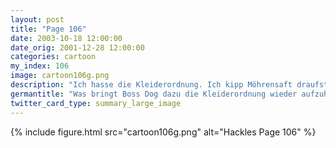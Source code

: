 ```yaml
---
layout: post
title: "Page 106"
date: 2003-10-18 12:00:00
date_orig: 2001-12-28 12:00:00
categories: cartoon
my_index: 106
image: cartoon106g.png
description: "Ich hasse die Kleiderordnung. Ich kipp Möhrensaft draufstolpere dauernt über den Rock und Sorry Hazel, ich brauch schon einen besseren Grund um die Kleiderordnung aufzuheben.Die Kleiderordnung ist gar nicht schlecht Wie seh ich aus Ich heb sie heute Nachmittag auf Boss DOg Hazel Marcus"
germantitle: "Was bringt Boss Dog dazu die Kleiderordnung wieder aufzuheben"
twitter_card_type: summary_large_image
---
```


{% include figure.html src="cartoon106g.png" alt="Hackles Page 106"  %}
